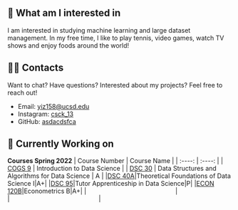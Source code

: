 ---
---

## 🧐 What am I interested in

I am interested in studying machine learning and large dataset management. In my free time, I like to play tennis, video games, watch TV shows and enjoy foods around the world!

## 👋🏻 Contacts

Want to chat? Have questions? Interested about my projects? Feel free to reach out!

- Email: [yiz158@ucsd.edu](https://mail.google.com/mail/u/0/#inbox?compose=CllgCKCJFGKVTWJKCWVqcptdhrjrgqjwSTmvRRcvWqcWvhSzdbflNgNHddBFDZSglSxSvJpjHDB)
- Instagram: [csck_13](https://www.instagram.com/csck_13/)
- GitHub: [asdacdsfca](https://github.com/asdacdsfca)

## 👀 Currently Working on

**Courses Spring 2022**
| Course Number      | Course Name |
| :----:        |    :----:   |
| [COGS 9](https://catalog.ucsd.edu/courses/COGS.html#:~:text=COGS%209.%20Introduction%20to%20Data%20Science%20(4))      | Introduction to Data Science      |
| [DSC 30](https://sites.google.com/ucsd.edu/dsc30fall21/)   | Data Structures and Algorithms for Data Science        | A     |
|[DSC 40A](https://dsc-courses.github.io/dsc40a-2021-fa/)|Theoretical Foundations of Data Science I|A+|
|[DSC 95](https://sites.google.com/ucsd.edu/dsc-95-fall-2021)|Tutor Apprenticeship in Data Science|P|
|[ECON 120B](https://catalog.ucsd.edu/courses/ECON.html)|Econometrics B|A+|
|<img width=200/>|<img width=800/>|<img width=200/>|